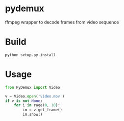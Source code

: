 # pydemux

ffmpeg wrapper to decode frames from video sequence

# Build

```
python setup.py install
```

# Usage

```python
from PyDemux import Video

v = Video.open('video.mov')
if v is not None:
    for i in rage(0, 10):
        im = v.get_frame()
        im.show()
```

